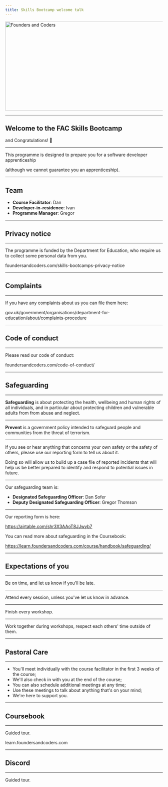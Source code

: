 ```yaml
---
title: Skills Bootcamp welcome talk
---
```


<img width="651" height="284" src="https://facresources.com/assets/logos/fac_logo.png" alt="Founders and Coders">

---

<!-- {.primary} -->

## Welcome to the FAC Skills Bootcamp

and Congratulations! 🎉

---

This programme is designed to prepare you for a software developer apprenticeship

(although we cannot guarantee you an apprenticeship).

---

## Team

- **Course Facilitator**: Dan
- **Developer-in-residence**: Ivan
- **Programme Manager**: Gregor

---

<!-- {.primary} -->

## Privacy notice

---

The programme is funded by the Department for Education, who require us to collect some personal data from you.

foundersandcoders.com/skills-bootcamps-privacy-notice

---

<!-- {.primary} -->

## Complaints

---

If you have any complaints about us you can file them here:

gov.uk/government/organisations/department-for-education/about/complaints-procedure

---

<!-- {.primary} -->

## Code of conduct

---

Please read our code of conduct:

foundersandcoders.com/code-of-conduct/

---

<!-- {.primary} -->

## Safeguarding

---

**Safeguarding** is about protecting the health, wellbeing and human rights of all individuals, and in particular about protecting children and vulnerable adults from from abuse and neglect.

---

**Prevent** is a government policy intended to safeguard people and communities from the threat of terrorism.

---

If you see or hear anything that concerns your own safety or the safety of others, please use our reporting form to tell us about it.

Doing so will allow us to build up a case file of reported incidents that will help us be better prepared to identify and respond to potential issues in future.

---

Our safeguarding team is:

- **Designated Safeguarding Officer**: Dan Sofer
- **Deputy Designated Safeguarding Officer**: Gregor Thomson

---

Our reporting form is here:

https://airtable.com/shr3X3AAoT8JJwyb7

You can read more about safeguarding in the Coursebook:

https://learn.foundersandcoders.com/course/handbook/safeguarding/

---

## Expectations of you

---

Be on time, and let us know if you'll be late.

---

Attend every session, unless you've let us know in advance.

---

Finish every workshop.

---

Work together during workshops, respect each others' time outside of them.

---

<!-- {.primary} -->

## Pastoral Care

---

- You'll meet individually with the course facilitator in the first 3 weeks of the course;
- We'll also check in with you at the end of the course;
- You can also schedule additional meetings at any time;
- Use these meetings to talk about anything that's on your mind;
- We're here to support you.

---

<!-- {.primary} -->

## Coursebook

---

Guided tour.

learn.foundersandcoders.com

---

<!-- {.primary} -->

## Discord

---

Guided tour.
